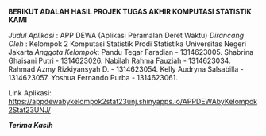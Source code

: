 **BERIKUT ADALAH HASIL PROJEK TUGAS AKHIR KOMPUTASI STATISTIK KAMI**

*Judul Aplikasi*  : APP DEWA (Aplikasi Peramalan Deret Waktu)
*Dirancang Oleh*  : Kelompok 2 Komputasi Statistik Prodi Statistika Universitas Negeri Jakarta
*Anggota Kelompok*:
Pandu Tegar Faradian        - 1314623005.
Shabrina Ghaisani Putri     - 1314623026.
Nabilah Rahma Fauziah       - 1314623034.
Rahmad Azmy Rizkiyansyah D. - 1314623054.
Kelly Audryna Salsabilla    - 1314623057.
Yoshua Fernando Purba       - 1314623061.

Link Aplikasi: https://appdewabykelompok2stat23unj.shinyapps.io/APPDEWAbyKelompok2Stat23UNJ/

***Terima Kasih***
